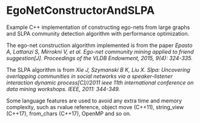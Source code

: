 # EgoNetConstructorAndSLPA
Example C++ implementation of constructing ego-nets from large graphs and SLPA community detection algorithm with performance optimization.

The ego-net construction algorithm implemented is from the paper *Epasto A, Lattanzi S, Mirrokni V, et al. Ego-net community mining applied to
friend suggestion[J]. Proceedings of the VLDB Endowment, 2015, 9(4): 324-335.*

The SLPA algorithm is from *Xie J, Szymanski B K, Liu X. Slpa: Uncovering overlapping communities in social
networks via a speaker-listener interaction dynamic process[C]//2011 ieee 11th
international conference on data mining workshops. IEEE, 2011: 344-349.*

Some language features are used to avoid any extra time and memory complexity, such as rvalue reference, object move (C++11), string_view (C++17), 
from_chars (C++17), OpenMP and so on.
